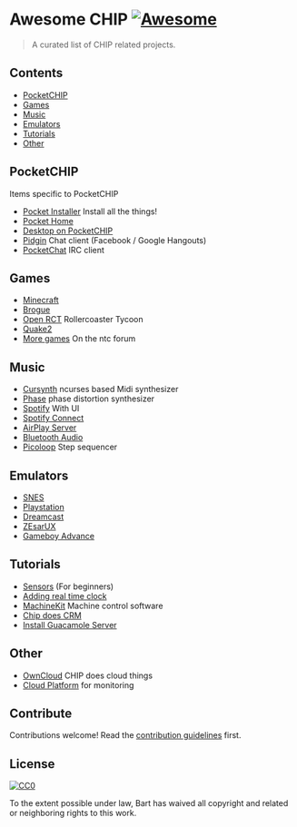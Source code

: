 # Awesome CHIP [![Awesome](https://cdn.rawgit.com/sindresorhus/awesome/d7305f38d29fed78fa85652e3a63e154dd8e8829/media/badge.svg)](https://github.com/sindresorhus/awesome)

> A curated list of CHIP related projects.


## Contents

- [PocketCHIP](#pocketchip)
- [Games](#games)
- [Music](#music)
- [Emulators](#emulators)
- [Tutorials](#tutorials)
- [Other](#other)

## PocketCHIP

Items specific to PocketCHIP

- [Pocket Installer](https://github.com/IkerGarcia/PocketInstaller) Install all the things!
- [Pocket Home](https://github.com/o-marshmallow/PocketCHIP-pocket-home)
- [Desktop on PocketCHIP](https://bbs.nextthing.co/t/desktop-on-pocketchip-xfce4-debian-stretch-kali-repo-right-click----/10223)
- [Pidgin](https://bbs.nextthing.co/t/how-to-chat-on-pocketchip-using-pidgin-chat-client-brief-tutorial/) Chat client (Facebook / Google Hangouts)
- [PocketChat](https://github.com/Groguard/PocketChat) IRC client


## Games

- [Minecraft](https://github.com/NextThingCo/chipcraft)
- [Brogue](https://github.com/AnthonyDiGirolamo/brogue-pocketchip)
- [Open RCT](https://bbs.nextthing.co/t/openrct2-on-pocketchip/9950) Rollercoaster Tycoon
- [Quake2](https://bbs.nextthing.co/t/quake2-on-the-pocketc-h-i-p)
- [More games](https://bbs.nextthing.co/t/doomrl-p-r-i-m-e-pocketc-h-i-p-the-roguelike-machine/8027) On the ntc forum

## Music

- [Cursynth](https://bbs.nextthing.co/t/cursynth-ncurses-based-midi-synthesizer/) ncurses based Midi synthesizer
- [Phase](http://humbletune.com/phase/) phase distortion synthesizer
- [Spotify](https://bbs.nextthing.co/t/howto-spotify-on-chip/) With UI
- [Spotify Connect](https://bbs.nextthing.co/t/howto-chip-or-chip-pro-as-spotify-connect-radio/)
- [AirPlay Server](https://bbs.nextthing.co/t/chip-airplay-server-how-to-install-and-configure-shairport-sync)
- [Bluetooth Audio](https://bbs.nextthing.co/t/basic-guide-to-turning-chip-into-a-bluetooth-audio-receiver-audio-sink/2187)
- [Picoloop](https://bbs.nextthing.co/t/picoloop-music-stepsequencer-for-your-pocketchip/9131) Step sequencer

## Emulators

- [SNES](https://bbs.nextthing.co/t/fast-snes-emulation-on-the-pocketc-h-i-p/9325)
- [Playstation](http://blog.nextthing.co/community-project-emulate-the-playstation-on-your-pocketc-h-i-p/)
- [Dreamcast](https://bbs.nextthing.co/t/dreamcast-emulation-updated/11456)
- [ZEsarUX](https://bbs.nextthing.co/t/tutorial-zesarux-8-bit-computer-emulator/)
- [Gameboy Advance](https://bbs.nextthing.co/t/full-speed-game-boy-advance-emulator/10834)

## Tutorials

- [Sensors](https://bbs.nextthing.co/t/walkthrough-for-beginners-adafruit-sensors-chip-gpio/8725) (For beginners)
- [Adding real time clock](https://bbs.nextthing.co/t/video-tutorial-adding-a-real-time-clock-to-chip/8081)
- [MachineKit](http://machinekoder.com/machinekit-on-the-c-h-i-p-9-computer/) Machine control software
- [Chip does CRM](https://bbs.nextthing.co/t/the-chip-does-crm-tutorial/)
- [Install Guacamole Server](https://bbs.nextthing.co/t/chips-and-guacamole-server-tutorial/)


## Other
- [OwnCloud](https://bbs.nextthing.co/t/chip-does-owncloud-now-with-pocketchip-web-client-tutorial/) CHIP does cloud things
- [Cloud Platform](https://bbs.nextthing.co/t/new-cloud-platform-for-c-h-i-p/) for monitoring


## Contribute

Contributions welcome! Read the [contribution guidelines](contributing.md) first.


## License

[![CC0](http://mirrors.creativecommons.org/presskit/buttons/88x31/svg/cc-zero.svg)](http://creativecommons.org/publicdomain/zero/1.0)

To the extent possible under law, Bart has waived all copyright and
related or neighboring rights to this work.
